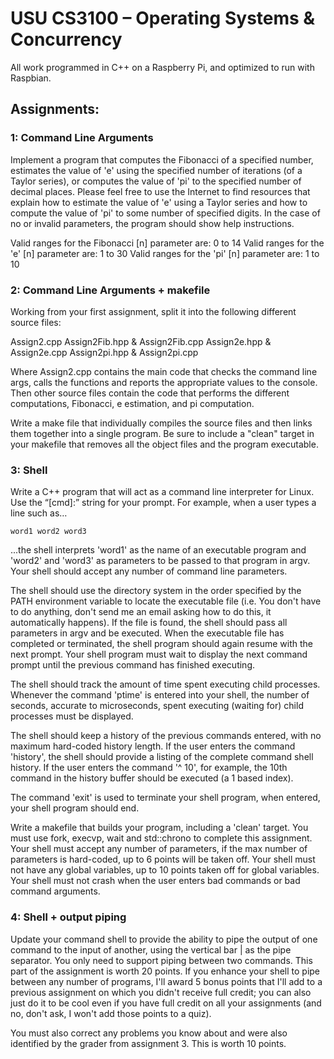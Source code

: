 # USU CS3100 – Operating Systems & Concurrency
All work programmed in C++ on a Raspberry Pi, and optimized to run with Raspbian. 

## Assignments:
### 1: Command Line Arguments
Implement a program that computes the Fibonacci of a specified number, estimates the value of 'e' using the specified number of iterations (of a Taylor series), or computes the value of 'pi' to the specified number of decimal places.  Please feel free to use the Internet to find resources that explain how to estimate the value of 'e' using a Taylor series and how to compute the value of  'pi' to some number of specified digits. In the case of no or invalid parameters, the program should show help instructions. 

Valid ranges for the Fibonacci [n] parameter are: 0 to 14
Valid ranges for the 'e' [n] parameter are: 1 to 30
Valid ranges for the 'pi' [n] parameter are: 1 to 10

### 2: Command Line Arguments + makefile
Working from your first assignment, split it into the following different source files:

Assign2.cpp
Assign2Fib.hpp & Assign2Fib.cpp
Assign2e.hpp & Assign2e.cpp
Assign2pi.hpp & Assign2pi.cpp

Where Assign2.cpp contains the main code that checks the command line args, calls the functions and reports the appropriate values to the console.  Then other source files contain the code that performs the different computations, Fibonacci, e estimation, and pi computation.

Write a make file that individually compiles the source files and then links them together into a single program.  Be sure to include a "clean" target in your makefile that removes all the object files and the program executable.

### 3: Shell
Write a C++ program that will act as a command line interpreter for Linux.  Use the “[cmd]:” string for your prompt. For example, when a user types a line such as…

```word1 word2 word3```

...the shell interprets 'word1' as the name of an executable program and 'word2' and 'word3' as parameters to be passed to that program in argv.  Your shell should accept any number of command line parameters.

The shell should use the directory system in the order specified by the PATH environment variable to locate the executable file (i.e. You don't have to do anything, don't send me an email asking how to do this, it automatically happens). If the file is found, the shell should pass all parameters in argv and be executed. When the executable file has completed or terminated, the shell program should again resume with the next prompt.  Your shell program must wait to display the next command prompt until the previous command has finished executing.

The shell should track the amount of time spent executing child processes.  Whenever the command 'ptime' is entered into your shell, the number of seconds, accurate to microseconds, spent executing (waiting for) child processes must be displayed.

The shell should keep a history of the previous commands entered, with no maximum hard-coded history length.  If the user enters the command 'history', the shell should provide a listing of the complete command shell history.  If the user enters the command '^ 10', for example, the 10th command in the history buffer should be executed (a 1 based index).

The command 'exit' is used to terminate your shell program, when entered, your shell program should end.

Write a makefile that builds your program, including a 'clean' target.
You must use fork, execvp, wait and std::chrono to complete this assignment.
Your shell must accept any number of parameters, if the max number of parameters is hard-coded, up to 6 points will be taken off.
Your shell must not have any global variables, up to 10 points taken off for global variables.
Your shell must not crash when the user enters bad commands or bad command arguments.

### 4: Shell + output piping
Update your command shell to provide the ability to pipe the output of one command to the input of another, using the vertical bar | as the pipe separator.  You only need to support piping between two commands.  This part of the assignment is worth 20 points.  If you enhance your shell to pipe between any number of programs, I'll award 5 bonus points that I'll add to a previous assignment on which you didn't receive full credit; you can also just do it to be cool even if you have full credit on all your assignments (and no, don't ask, I won't add those points to a quiz).

You must also correct any problems you know about and were also identified by the grader from assignment 3.  This is worth 10 points.